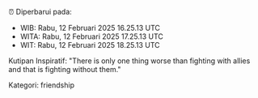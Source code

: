 ⏰ Diperbarui pada:
- WIB: Rabu, 12 Februari 2025 16.25.13 UTC
- WITA: Rabu, 12 Februari 2025 17.25.13 UTC
- WIT: Rabu, 12 Februari 2025 18.25.13 UTC

Kutipan Inspiratif:
"There is only one thing worse than fighting with allies and that is fighting without them."


Kategori: friendship

